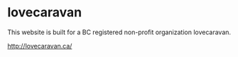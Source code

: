 # lovecaravan

This website is built for a BC registered non-profit organization lovecaravan.   


http://lovecaravan.ca/
